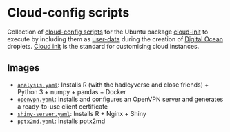 # Cloud-config scripts

Collection of [cloud-config scripts](https://www.digitalocean.com/community/tutorials/an-introduction-to-cloud-config-scripting) for the Ubuntu package [cloud-init](https://help.ubuntu.com/community/CloudInit) to execute by including them as [user-data](https://www.digitalocean.com/blog/automating-application-deployments-with-user-data) during the creation of [Digital Ocean](https://www.digitalocean.com/) droplets. [Cloud init](https://cloud-init.io/) is the standard for customising cloud instances.

## Images

- [`analysis.yaml`](analysis.yaml): Installs R (with the hadleyverse and close friends) + Python 3 + numpy + pandas + Docker
- [`openvpn.yaml`](openvpn.yaml): Installs and configures an OpenVPN server and generates a ready-to-use client certificate
- [`shiny-server.yaml`](shiny-server.yaml): Installs R + Nginx + Shiny
- [`pptx2md.yaml`](pptx2md.yaml): Installs pptx2md
